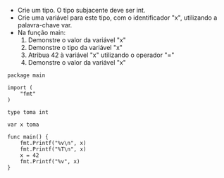 - Crie um tipo. O tipo subjacente deve ser int.
- Crie uma variável para este tipo, com o identificador "x", utilizando a palavra-chave var.
- Na função main:
    1. Demonstre o valor da variável "x"
    2. Demonstre o tipo da variável "x"
    3. Atribua 42 à variável "x" utilizando o operador "="
    4. Demonstre o valor da variável "x"

```
package main

import (
	"fmt"
)

type toma int

var x toma

func main() {
	fmt.Printf("%v\n", x)
	fmt.Printf("%T\n", x)
	x = 42
	fmt.Printf("%v", x)
}
```